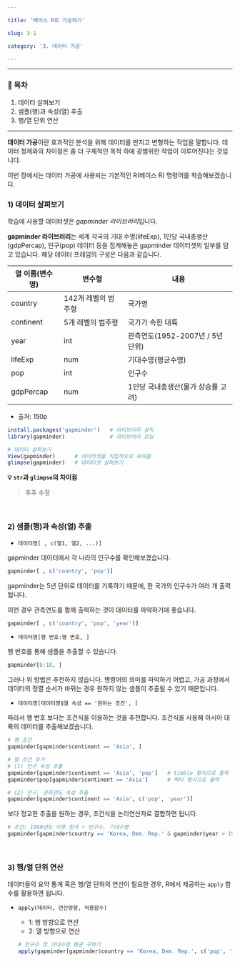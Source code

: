 ```yaml
---

title: '베이스 R로 가공하기'

slug: 3-1

category: '3. 데이터 가공'

---
```


---

### 🧭 목차

1. 데이터 살펴보기
2. 샘플(행)과 속성(열) 추출
3. 행/열 단위 연산

---

**데이터 가공**이란 효과적인 분석을 위해 데이터를 만지고 변형하는 작업을 말합니다. 데이터 정제와의 차이점은 좀 더 구체적인 목적 하에 광범위한 작업이 이루어진다는 것입니다.

이번 장에서는 데이터 가공에 사용되는 기본적인 R(베이스 R) 명령어를 학습해보겠습니다.



### 1) 데이터 살펴보기

학습에 사용할 데이터셋은 *gapminder 라이브러리*입니다.

**gapminder 라이브러리**는 세계 각국의 기대 수명(lifeExp), 1인당 국내총생산(gdpPercap), 인구(pop) 데이터 등을 집계해놓은 gapminder 데이터셋의 일부를 담고 있습니다. 해당 데이터 프레임의 구성은 다음과 같습니다.

| 열 이름(변수명) | 변수형              | 내용                               |
| --------------- | ------------------- | ---------------------------------- |
| country         | 142개 레벨의 범주형 | 국가명                             |
| continent       | 5개 레벨의 범주형   | 국가가 속한 대륙                   |
| year            | int                 | 관측연도(1952-2007년 / 5년 단위)   |
| lifeExp         | num                 | 기대수명(평균수명)                 |
| pop             | int                 | 인구수                             |
| gdpPercap       | num                 | 1인당 국내총생산(물가 상승률 고려) |

- 출처: 150p

  

```R
install.packages('gapminder')   # 라이브러리 설치
library(gapminder)              # 라이브러리 로딩

# 데이터 살펴보기
View(gapminder)      # 데이터셋을 직접적으로 보여줌
glimpse(gapminder)   # 데이터셋 살펴보기
```

**💡 `str`과 `glimpse`의 차이점**

> 후추 수정

<br>

### 2) 샘플(행)과 속성(열) 추출

- `데이터명[ , c(열1, 열2, ...)]`

gapminder 데이터에서 각 나라의 인구수를 확인해보겠습니다.

```R
gapminder[ , c('country', 'pop')]
```

gapminder는 5년 단위로 데이터를 기록하기 때문에, 한 국가의 인구수가 여러 개 출력됩니다.

이런 경우 관측연도를 함께 출력하는 것이 데이터를 파악하기에 좋습니다.

```R
gapminder[ , c('country', 'pop', 'year')]
```



- `데이터명[행 번호:행 번호, ]`

행 번호를 통해 샘플을 추출할 수 있습니다.

```R
gapminder[8:18, ]
```

그러나 위 방법은 추천하지 않습니다. 명령어의 의미를 파악하기 어렵고, 가공 과정에서 데이터의 정렬 순서가 바뀌는 경우 원하지 않는 샘플이 추출될 수 있기 때문입니다.



- `데이터명[데이터명$열 속성 == '원하는 조건', ]`

따라서 행 번호 보다는 조건식을 이용하는 것을 추천합니다. 조건식을 사용해 아시아 대륙의 데이터를 추출해보겠습니다.

```R
# 행 조건
gapminder[gapminder$continent == 'Asia', ]
```

```R
# 열 조건 추가
# (1) 인구 속성 추출
gapminder[gapminder$continent == 'Asia', 'pop']   # tibble 형식으로 출력
gapminder$pop[gapminder$continent == 'Asia']      # 벡터 형식으로 출력

# (2) 인구, 관측연도 속성 추출
gapminder[gapminder$continent == 'Asia', c('pop', 'year')]
```



보다 정교한 추출을 원하는 경우, 조건식을 논리연산자로 결합하면 됩니다.

```R
# 조건: 1990년도 이후 한국 + 인구수, 기대수명
gapminder[gapminder$country == 'Korea, Dem. Rep.' & gapminder$year > 1990, c('pop', 'lifeExp')]
```

<br>

### 3) 행/열 단위 연산

데이터들의 요약 통계 혹은 행/열 단위의 연산이 필요한 경우, R에서 제공하는 `apply` 함수를 활용하면 됩니다.

- `apply(데이터, 연산방향, 적용함수)`

  - 1: 행 방향으로 연산
  - 2: 열 방향으로 연산

  ```R
  # 인구수 및 기대수명 평균 구하기
  apply(gapminder[gapminder$country == 'Korea, Dem. Rep.', c('pop', 'lifeExp')], 2, mean)
  ```

<br>

